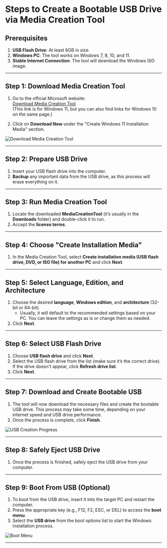 # Steps to Create a Bootable USB Drive via Media Creation Tool

## Prerequisites
1. **USB Flash Drive**: At least 8GB in size.
2. **Windows PC**: The tool works on Windows 7, 8, 10, and 11.
3. **Stable Internet Connection**: The tool will download the Windows ISO image.

---

## Step 1: Download Media Creation Tool
1. Go to the official Microsoft website:  
   [Download Media Creation Tool](https://www.microsoft.com/en-us/software-download/windows11)  
   (This link is for Windows 11, but you can also find links for Windows 10 on the same page.)
   
2. Click on **Download Now** under the "Create Windows 11 Installation Media" section.

![Download Media Creation Tool](your-image-placeholder-url)

---

## Step 2: Prepare USB Drive
1. Insert your USB flash drive into the computer. 
2. **Backup** any important data from the USB drive, as this process will erase everything on it.

---

## Step 3: Run Media Creation Tool
1. Locate the downloaded **MediaCreationTool** (it’s usually in the **Downloads** folder) and double-click it to run.
2. Accept the **license terms**.

---

## Step 4: Choose "Create Installation Media"
1. In the Media Creation Tool, select **Create installation media (USB flash drive, DVD, or ISO file) for another PC** and click **Next**.

---

## Step 5: Select Language, Edition, and Architecture
1. Choose the desired **language**, **Windows edition**, and **architecture** (32-bit or 64-bit). 
   - Usually, it will default to the recommended settings based on your PC. You can leave the settings as is or change them as needed.
2. Click **Next**.

---

## Step 6: Select USB Flash Drive
1. Choose **USB flash drive** and click **Next**.
2. Select the USB flash drive from the list (make sure it’s the correct drive). If the drive doesn't appear, click **Refresh drive list**.
3. Click **Next**.

---

## Step 7: Download and Create Bootable USB
1. The tool will now download the necessary files and create the bootable USB drive. This process may take some time, depending on your internet speed and USB drive performance.
2. Once the process is complete, click **Finish**.

![USB Creation Progress](your-image-placeholder-url)

---

## Step 8: Safely Eject USB Drive
1. Once the process is finished, safely eject the USB drive from your computer.

---

## Step 9: Boot From USB (Optional)
1. To boot from the USB drive, insert it into the target PC and restart the computer.
2. Press the appropriate key (e.g., F12, F2, ESC, or DEL) to access the **boot menu**.
3. Select the **USB drive** from the boot options list to start the Windows installation process.

![Boot Menu](your-image-placeholder-url)

---